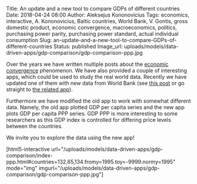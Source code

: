 Title: An update and a new tool to compare GDPs of different countries
Date: 2018-04-24 08:00
Author: Aleksejus Kononovicius
Tags: economics, interactive, A. Kononovicius, Baltic countries, World Bank, V. Gontis, gross domestic product, economic convergence, macroeconomics, politics, purchasing power parity, purchasing power standard, actual individual consumption
Slug: an-update-and-a-new-tool-to-compare-GDPs-of-different-countries
Status: published
Image_url: uploads/models/data-driven-apps/gdp-comparison/gdp-comparison-ppp.jpg

Over the years we have written multiple posts about the
[economic convergence](/tag/economic-convergence/) phenomenon. We have also
provided a couple of interesting apps, which could be used to study the real
world data. Recently we have updated one of them with new data from World Bank
(see [this post]({filename}/articles/2013/the-phenomenon-of-economic-growth-of-baltic-states.md)
or go straight to [the related app]({static}/uploads/models/data-driven-apps/gdp-comparison/index.html)).

Furthermore we have modified the old app to work with somewhat different data.
Namely, the old app plotted GDP per capita series and the new app plots GDP per
capita PPP series. GDP PPP is more interesting to some researchers as this GDP
index is controlled for differing price levels between the countries. 

We invite you to explore the data using the new app!

[html5-interactive
url="/uploads/models/data-driven-apps/gdp-comparison/index-ppp.html\#countries=132,65,134.fromy=1995.toy=-9999.normy=1995"
mode="img" imgurl="/uploads/models/data-driven-apps/gdp-comparison/gdp-comparison-ppp.jpg"]
